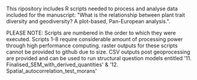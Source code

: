This ripository includes R scripts needed to process and analyse data included for the manuscript: "What is the relationship between plant trait diversity and geodiversity? A plot-based, Pan-European analysis.".

PLEASE NOTE: Scripts are numbered in the order to which they were executed. Scripts 1-8 require considerable amount of processing power through high performance computing. raster outputs for these scripts cannot be provided to github due to size. CSV outputs post geoprocessing are provided and can be used to run structural question models entitled '11. Finalised_SEM_with_derived_quantities' & '12. Spatial_autocorrelation_test_morans'
